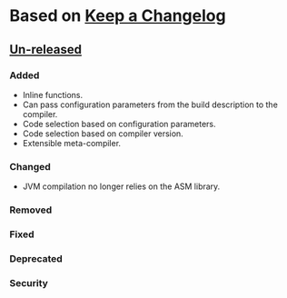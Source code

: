 # Based on [Keep a Changelog](https://keepachangelog.com/en/1.0.0/)

## [Un-released]
### Added
* Inline functions.
* Can pass configuration parameters from the build description to the compiler.
* Code selection based on configuration parameters.
* Code selection based on compiler version.
* Extensible meta-compiler.
### Changed
* JVM compilation no longer relies on the ASM library.
### Removed
### Fixed
### Deprecated
### Security

[Un-released]: https://github.com/LuxLang/lux/compare/0.6.5...HEAD

